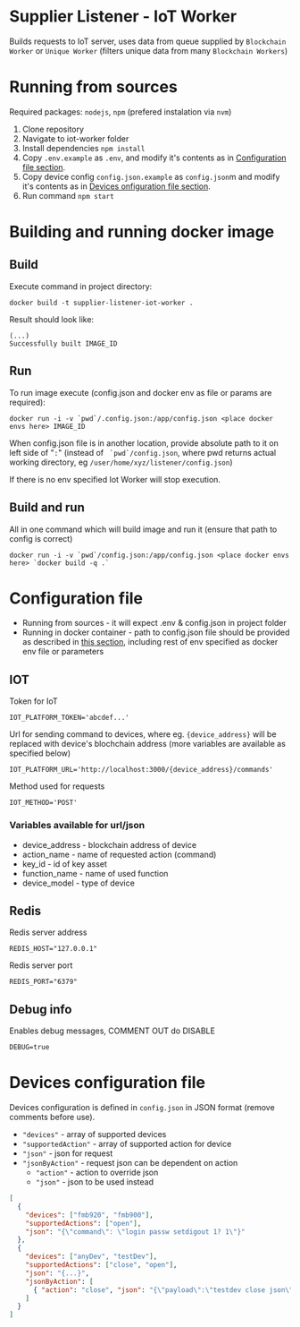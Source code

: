 # Supplier Listener - IoT Worker

Builds requests to IoT server, uses data from queue supplied by `Blockchain Worker` or `Unique Worker` (filters unique data from many `Blockchain Workers`)

# Running from sources

Required packages: `nodejs`, `npm` (prefered instalation via `nvm`)

1. Clone repository
2. Navigate to iot-worker folder
3. Install dependencies `npm install`
4. Copy `.env.example` as `.env`, and modify it's contents as in [Configuration file section](#configuration-file).
5. Copy device config `config.json.example` as `config.json`m and modify it's contents as in [Devices onfiguration file section](#devices-configuration-file).
6. Run command `npm start`

# Building and running docker image

## Build

Execute command in project directory:

```
docker build -t supplier-listener-iot-worker .
```

Result should look like:

```
(...)
Successfully built IMAGE_ID
```

## Run

To run image execute (config.json and docker env as file or params are required):

```
docker run -i -v `pwd`/.config.json:/app/config.json <place docker envs here> IMAGE_ID
```

When config.json file is in another location, provide absolute path to it on left side of "`:`" (instead of `` `pwd`/config.json``, where pwd returns actual working directory, eg `/user/home/xyz/listener/config.json`)

If there is no env specified Iot Worker will stop execution.

## Build and run

All in one command which will build image and run it (ensure that path to config is correct)

```
docker run -i -v `pwd`/config.json:/app/config.json <place docker envs here> `docker build -q .`
```

# Configuration file

- Running from sources - it will expect .env & config.json in project folder
- Running in docker container - path to config.json file should be provided as described in [this section](Building-and-running-docker-image), including rest of env specified as docker env file or parameters

## IOT

Token for IoT

```
IOT_PLATFORM_TOKEN='abcdef...'
```

Url for sending command to devices, where eg. `{device_address}` will be replaced with device's blochchain address (more variables are available as specified below)

```
IOT_PLATFORM_URL='http://localhost:3000/{device_address}/commands'
```

<!-- JSON payload for device command

```
OPEN_JSON='{"action","{action_name}"}'
``` -->

Method used for requests

```
IOT_METHOD='POST'
```

### Variables available for url/json

- device_address - blockchain address of device
- action_name - name of requested action (command)
- key_id - id of key asset
- function_name - name of used function
- device_model - type of device

## Redis

Redis server address

```
REDIS_HOST="127.0.0.1"
```

Redis server port

```
REDIS_PORT="6379"
```

## Debug info

Enables debug messages, COMMENT OUT do DISABLE

```
DEBUG=true
```

# Devices configuration file

Devices configuration is defined in `config.json` in JSON format (remove comments before use).

- `"devices"` - array of supported devices
- `"supportedAction"` - array of supported action for device
- `"json"` - json for request
- `"jsonByAction"` - request json can be dependent on action
  - `"action"` - action to override json
  - `"json"` - json to be used instead

```json
[
  {
    "devices": ["fmb920", "fmb900"],
    "supportedActions": ["open"],
    "json": "{\"command\": \"login passw setdigout 1? 1\"}"
  },
  {
    "devices": ["anyDev", "testDev"],
    "supportedActions": ["close", "open"],
    "json": "{...}",
    "jsonByAction": [
      { "action": "close", "json": "{\"payload\":\"testdev close json\"}" }
    ]
  }
]
```
